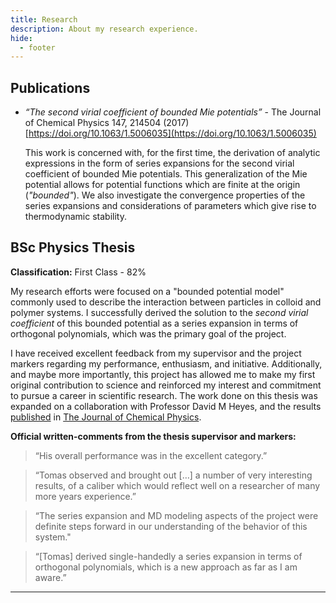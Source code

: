 ```yaml
---
title: Research
description: About my research experience.
hide:
  - footer
---
```



## Publications

- _“The second virial coefficient of bounded Mie potentials”_ -
    The Journal of Chemical Physics 147, 214504 (2017)
    [https://doi.org/10.1063/1.5006035](https://doi.org/10.1063/1.5006035)

    This work is concerned with, for the first time, the derivation of
    analytic expressions in the form of series expansions for the second
    virial coefficient of bounded Mie potentials. This generalization of
    the Mie potential allows for potential functions which are finite
    at the origin (_"bounded"_). We also investigate the convergence
    properties of the series expansions and considerations of
    parameters which give rise to thermodynamic stability.




## BSc Physics Thesis

**Classification:** First Class - 82%

My research efforts were focused on a "bounded potential model" commonly
used to describe the interaction between particles in colloid and
polymer systems. I successfully derived the solution to the
_second virial coefficient_ of this bounded potential as a series
expansion in terms of orthogonal polynomials, which was the primary goal
of the project.

I have received excellent feedback from my supervisor and the project
markers regarding my performance, enthusiasm, and initiative.
Additionally, and maybe more importantly, this project has allowed me
to make my first original contribution to science and reinforced my
interest and commitment to pursue a career in scientific research.
The work done on this thesis was expanded on a collaboration with
Professor David M Heyes, and the results
[published](https://doi.org/10.1063/1.5006035) in
[The Journal of Chemical Physics](https://aip.scitation.org/journal/jcp).


**Official written-comments from the thesis supervisor and markers:**

> “His overall performance was in the excellent category.”

> “Tomas observed and brought out […] a number of very interesting
results, of a caliber which would reflect well on a researcher of many
more years experience.”

> “The series expansion and MD modeling aspects of the project were
definite steps forward in our understanding of the behavior
of this system."

> “[Tomas] derived single-handedly a series expansion in terms of
orthogonal polynomials, which is a new approach as far as I am aware.”


---
